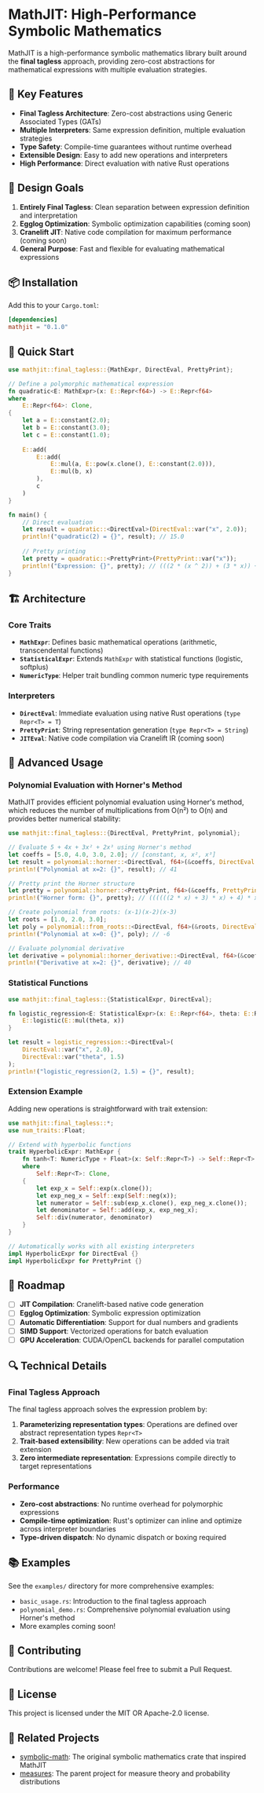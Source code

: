 # MathJIT: High-Performance Symbolic Mathematics

MathJIT is a high-performance symbolic mathematics library built around the **final tagless** approach, providing zero-cost abstractions for mathematical expressions with multiple evaluation strategies.

## 🚀 Key Features

- **Final Tagless Architecture**: Zero-cost abstractions using Generic Associated Types (GATs)
- **Multiple Interpreters**: Same expression definition, multiple evaluation strategies
- **Type Safety**: Compile-time guarantees without runtime overhead
- **Extensible Design**: Easy to add new operations and interpreters
- **High Performance**: Direct evaluation with native Rust operations

## 🎯 Design Goals

1. **Entirely Final Tagless**: Clean separation between expression definition and interpretation
2. **Egglog Optimization**: Symbolic optimization capabilities (coming soon)
3. **Cranelift JIT**: Native code compilation for maximum performance (coming soon)
4. **General Purpose**: Fast and flexible for evaluating mathematical expressions

## 📦 Installation

Add this to your `Cargo.toml`:

```toml
[dependencies]
mathjit = "0.1.0"
```

## 🔧 Quick Start

```rust
use mathjit::final_tagless::{MathExpr, DirectEval, PrettyPrint};

// Define a polymorphic mathematical expression
fn quadratic<E: MathExpr>(x: E::Repr<f64>) -> E::Repr<f64>
where
    E::Repr<f64>: Clone,
{
    let a = E::constant(2.0);
    let b = E::constant(3.0);
    let c = E::constant(1.0);
    
    E::add(
        E::add(
            E::mul(a, E::pow(x.clone(), E::constant(2.0))),
            E::mul(b, x)
        ),
        c
    )
}

fn main() {
    // Direct evaluation
    let result = quadratic::<DirectEval>(DirectEval::var("x", 2.0));
    println!("quadratic(2) = {}", result); // 15.0
    
    // Pretty printing
    let pretty = quadratic::<PrettyPrint>(PrettyPrint::var("x"));
    println!("Expression: {}", pretty); // (((2 * (x ^ 2)) + (3 * x)) + 1)
}
```

## 🏗️ Architecture

### Core Traits

- **`MathExpr`**: Defines basic mathematical operations (arithmetic, transcendental functions)
- **`StatisticalExpr`**: Extends `MathExpr` with statistical functions (logistic, softplus)
- **`NumericType`**: Helper trait bundling common numeric type requirements

### Interpreters

- **`DirectEval`**: Immediate evaluation using native Rust operations (`type Repr<T> = T`)
- **`PrettyPrint`**: String representation generation (`type Repr<T> = String`)
- **`JITEval`**: Native code compilation via Cranelift IR (coming soon)

## 🔬 Advanced Usage

### Polynomial Evaluation with Horner's Method

MathJIT provides efficient polynomial evaluation using Horner's method, which reduces the number of multiplications from O(n²) to O(n) and provides better numerical stability:

```rust
use mathjit::final_tagless::{DirectEval, PrettyPrint, polynomial};

// Evaluate 5 + 4x + 3x² + 2x³ using Horner's method
let coeffs = [5.0, 4.0, 3.0, 2.0]; // [constant, x, x², x³]
let result = polynomial::horner::<DirectEval, f64>(&coeffs, DirectEval::var("x", 2.0));
println!("Polynomial at x=2: {}", result); // 41

// Pretty print the Horner structure
let pretty = polynomial::horner::<PrettyPrint, f64>(&coeffs, PrettyPrint::var("x"));
println!("Horner form: {}", pretty); // ((((((2 * x) + 3) * x) + 4) * x) + 5)

// Create polynomial from roots: (x-1)(x-2)(x-3)
let roots = [1.0, 2.0, 3.0];
let poly = polynomial::from_roots::<DirectEval, f64>(&roots, DirectEval::var("x", 0.0));
println!("Polynomial at x=0: {}", poly); // -6

// Evaluate polynomial derivative
let derivative = polynomial::horner_derivative::<DirectEval, f64>(&coeffs, DirectEval::var("x", 2.0));
println!("Derivative at x=2: {}", derivative); // 40
```

### Statistical Functions

```rust
use mathjit::final_tagless::{StatisticalExpr, DirectEval};

fn logistic_regression<E: StatisticalExpr>(x: E::Repr<f64>, theta: E::Repr<f64>) -> E::Repr<f64> {
    E::logistic(E::mul(theta, x))
}

let result = logistic_regression::<DirectEval>(
    DirectEval::var("x", 2.0),
    DirectEval::var("theta", 1.5)
);
println!("logistic_regression(2, 1.5) = {}", result);
```

### Extension Example

Adding new operations is straightforward with trait extension:

```rust
use mathjit::final_tagless::*;
use num_traits::Float;

// Extend with hyperbolic functions
trait HyperbolicExpr: MathExpr {
    fn tanh<T: NumericType + Float>(x: Self::Repr<T>) -> Self::Repr<T>
    where
        Self::Repr<T>: Clone,
    {
        let exp_x = Self::exp(x.clone());
        let exp_neg_x = Self::exp(Self::neg(x));
        let numerator = Self::sub(exp_x.clone(), exp_neg_x.clone());
        let denominator = Self::add(exp_x, exp_neg_x);
        Self::div(numerator, denominator)
    }
}

// Automatically works with all existing interpreters
impl HyperbolicExpr for DirectEval {}
impl HyperbolicExpr for PrettyPrint {}
```

## 🚧 Roadmap

- [ ] **JIT Compilation**: Cranelift-based native code generation
- [ ] **Egglog Optimization**: Symbolic expression optimization
- [ ] **Automatic Differentiation**: Support for dual numbers and gradients
- [ ] **SIMD Support**: Vectorized operations for batch evaluation
- [ ] **GPU Acceleration**: CUDA/OpenCL backends for parallel computation

## 🔍 Technical Details

### Final Tagless Approach

The final tagless approach solves the expression problem by:

1. **Parameterizing representation types**: Operations are defined over abstract representation types `Repr<T>`
2. **Trait-based extensibility**: New operations can be added via trait extension
3. **Zero intermediate representation**: Expressions compile directly to target representations

### Performance

- **Zero-cost abstractions**: No runtime overhead for polymorphic expressions
- **Compile-time optimization**: Rust's optimizer can inline and optimize across interpreter boundaries
- **Type-driven dispatch**: No dynamic dispatch or boxing required

## 📚 Examples

See the `examples/` directory for more comprehensive examples:

- `basic_usage.rs`: Introduction to the final tagless approach
- `polynomial_demo.rs`: Comprehensive polynomial evaluation using Horner's method
- More examples coming soon!

## 🤝 Contributing

Contributions are welcome! Please feel free to submit a Pull Request.

## 📄 License

This project is licensed under the MIT OR Apache-2.0 license.

## 🔗 Related Projects

- [symbolic-math](../symbolic-math): The original symbolic mathematics crate that inspired MathJIT
- [measures](../): The parent project for measure theory and probability distributions 